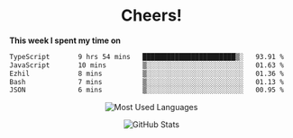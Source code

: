 <h1 align="center">Cheers!</h1>

**This week I spent my time on**
<!--START_SECTION:waka-->

```txt
TypeScript       9 hrs 54 mins   ███████████████████████▒░   93.91 %
JavaScript       10 mins         ▒░░░░░░░░░░░░░░░░░░░░░░░░   01.63 %
Ezhil            8 mins          ▒░░░░░░░░░░░░░░░░░░░░░░░░   01.36 %
Bash             7 mins          ▒░░░░░░░░░░░░░░░░░░░░░░░░   01.13 %
JSON             6 mins          ▒░░░░░░░░░░░░░░░░░░░░░░░░   00.95 %
```

<!--END_SECTION:waka-->

<p align="center"><img src="https://github-readme-stats.vercel.app/api/top-langs/?username=thnkrn&layout=compact&hide=html&theme=tokyonight" alt="Most Used Languages" /></p>

<p align="center"><img src="https://github-readme-stats.vercel.app/api?username=thnkrn&show_icons=true&count_private=true&theme=tokyonight&show=reviews&hide_rank=false&rank_icon=github" alt="GitHub Stats" /></p>

<!-- <p align="center"><a href="https://wakatime.com"><img src="https://wakatime.com/share/@thnkrn/40092326-d1bd-471b-89da-9a7c63939402.png" /></p>
 -->
